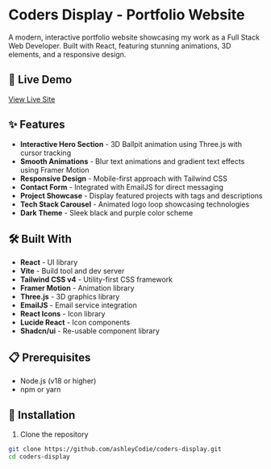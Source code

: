 # Coders Display - Portfolio Website

A modern, interactive portfolio website showcasing my work as a Full Stack Web Developer. Built with React, featuring stunning animations, 3D elements, and a responsive design.

## 🚀 Live Demo

[View Live Site](https://coders-display.vercel.app)

## ✨ Features

- **Interactive Hero Section** - 3D Ballpit animation using Three.js with cursor tracking
- **Smooth Animations** - Blur text animations and gradient text effects using Framer Motion
- **Responsive Design** - Mobile-first approach with Tailwind CSS
- **Contact Form** - Integrated with EmailJS for direct messaging
- **Project Showcase** - Display featured projects with tags and descriptions
- **Tech Stack Carousel** - Animated logo loop showcasing technologies
- **Dark Theme** - Sleek black and purple color scheme

## 🛠️ Built With

- **React** - UI library
- **Vite** - Build tool and dev server
- **Tailwind CSS v4** - Utility-first CSS framework
- **Framer Motion** - Animation library
- **Three.js** - 3D graphics library
- **EmailJS** - Email service integration
- **React Icons** - Icon library
- **Lucide React** - Icon components
- **Shadcn/ui** - Re-usable component library

## 📋 Prerequisites

- Node.js (v18 or higher)
- npm or yarn

## 🔧 Installation

1. Clone the repository
```bash
git clone https://github.com/ashleyCodie/coders-display.git
cd coders-display
